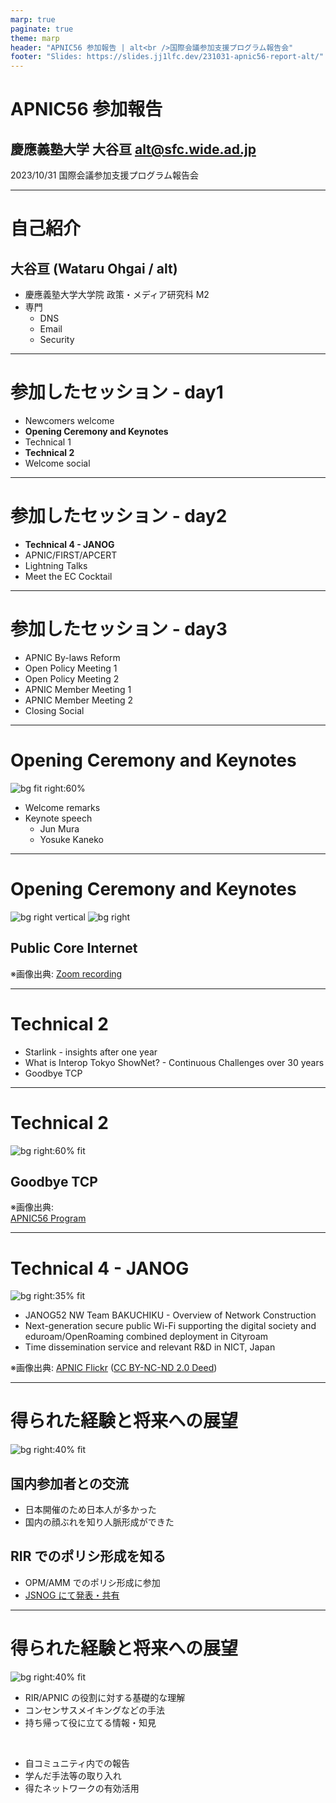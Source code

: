 ```yaml
---
marp: true
paginate: true
theme: marp
header: "APNIC56 参加報告 | alt<br />国際会議参加支援プログラム報告会"
footer: "Slides: https://slides.jj1lfc.dev/231031-apnic56-report-alt/"
---
```


# APNIC56 参加報告

## 慶應義塾大学 大谷亘 alt@sfc.wide.ad.jp

2023/10/31 国際会議参加支援プログラム報告会

---

# 自己紹介

## 大谷亘 (Wataru Ohgai / alt)

- 慶應義塾大学大学院 政策・メディア研究科 M2
- 専門
  - DNS
  - Email
  - Security

---

# 参加したセッション - day1

- Newcomers welcome
- **Opening Ceremony and Keynotes**
- Technical 1
- **Technical 2**
- Welcome social

---

# 参加したセッション - day2

- **Technical 4 - JANOG**
- APNIC/FIRST/APCERT
- Lightning Talks
- Meet the EC Cocktail

---

# 参加したセッション - day3

- APNIC By-laws Reform
- Open Policy Meeting 1
- Open Policy Meeting 2
- APNIC Member Meeting 1
- APNIC Member Meeting 2
- Closing Social

---

# Opening Ceremony and Keynotes

![bg fit right:60%](./images/231031-jun.JPG)

- Welcome remarks
- Keynote speech
  - Jun Mura
  - Yosuke Kaneko

---

# Opening Ceremony and Keynotes

![bg right vertical](./images/231031-jun-slide1.png)
![bg right](./images/231031-jun-slide2.png)

## Public Core Internet

※画像出典: [Zoom recording](https://apnic.zoom.us/rec/share/Y27Q63j_OfDzxLj1vQh9G4XazoGn-CwocwgOLC-iY4ZCr5VDTnuX6-o26qRH0TF0.DxiOohRiiqm7lQk4)

---

# Technical 2

- Starlink - insights after one year
- What is Interop Tokyo ShowNet? - Continuous Challenges over 30 years
- Goodbye TCP

---

# Technical 2

![bg right:60% fit](./images/231031-geoff-slide.png)

## Goodbye TCP

※画像出典:  
[APNIC56 Program](https://conference.apnic.net/56/assets/files/APJS642/2023-09-12-apnic-tcp_1694481341.pdf)

---

# Technical 4 - JANOG

![bg right:35% fit](./images/231031-speaking-alt.jpg)

- JANOG52 NW Team BAKUCHIKU - Overview of Network Construction
- Next-generation secure public Wi-Fi supporting the digital society and eduroam/OpenRoaming combined deployment in Cityroam
- Time dissemination service and relevant R&D in NICT, Japan

※画像出典: [APNIC Flickr](https://www.flickr.com/photos/apnic/53184599280/in/album-72177720311127255/) ([CC BY-NC-ND 2.0 Deed](https://creativecommons.org/licenses/by-nc-nd/2.0))

---

# 得られた経験と将来への展望

![bg right:40% fit](./images/231031-apnic-voting.png)

## 国内参加者との交流

- 日本開催のため日本人が多かった
- 国内の顔ぶれを知り人脈形成ができた

## RIR でのポリシ形成を知る

- OPM/AMM でのポリシ形成に参加
- [JSNOG にて発表・共有](https://slides.jj1lfc.dev/230916-jsnog-lt-2-alt)

---

# 得られた経験と将来への展望

![bg right:40% fit](./images/231031-nanog.jpeg)

- RIR/APNIC の役割に対する基礎的な理解
- コンセンサスメイキングなどの手法
- 持ち帰って役に立てる情報・知見

<br />

- 自コミュニティ内での報告
- 学んだ手法等の取り入れ
- 得たネットワークの有効活用
